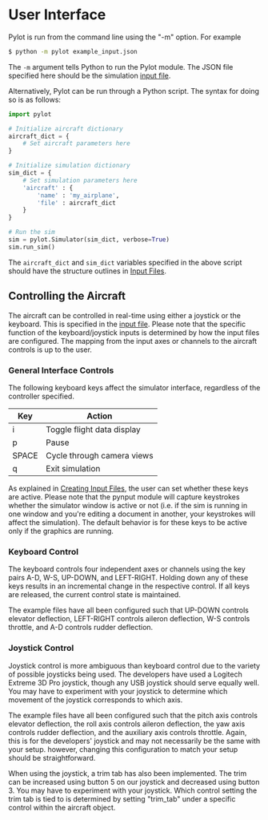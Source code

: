 # User Interface

Pylot is run from the command line using the "-m" option. For example

```bash
$ python -m pylot example_input.json
```

The `-m` argument tells Python to run the Pylot module. The JSON file specified here should be the simulation [input file](creating_input_files).

Alternatively, Pylot can be run through a Python script. The syntax for doing so is as follows:

```python
import pylot

# Initialize aircraft dictionary
aircraft_dict = {
    # Set aircraft parameters here
}

# Initialize simulation dictionary
sim_dict = {
    # Set simulation parameters here
    'aircraft' : {
        'name' : 'my_airplane',
        'file' : aircraft_dict
    }
}

# Run the sim
sim = pylot.Simulator(sim_dict, verbose=True)
sim.run_sim()
```

The ```aircraft_dict``` and ```sim_dict``` variables specified in the above script should have the structure outlines in [Input Files](creating_input_files).

## Controlling the Aircraft

The aircraft can be controlled in real-time using either a joystick or the keyboard. This is specified in the [input file](creating_input_files). Please note that the specific function of the keyboard/joystick inputs is determined by how the input files are configured. The mapping from the input axes or channels to the aircraft controls is up to the user.

### General Interface Controls

The following keyboard keys affect the simulator interface, regardless of the controller specified.

| Key   | Action                        |
| ----- | ----------------------------- |
| i     | Toggle flight data display    |
| p     | Pause                         |
| SPACE | Cycle through camera views    |
| q     | Exit simulation               |

As explained in [Creating Input Files](creating_input_files), the user can set whether these keys are active. Please note that the pynput module will capture keystrokes whether the simulator window is active or not (i.e. if the sim is running in one window and you're editing a document in another, your keystrokes will affect the simulation). The default behavior is for these keys to be active only if the graphics are running.

### Keyboard Control

The keyboard controls four independent axes or channels using the key pairs A-D, W-S, UP-DOWN, and LEFT-RIGHT. Holding down any of these keys results in an incremental change in the respective control. If all keys are released, the current control state is maintained.

The example files have all been configured such that UP-DOWN controls elevator deflection, LEFT-RIGHT controls aileron deflection, W-S controls throttle, and A-D controls rudder deflection.

### Joystick Control

Joystick control is more ambiguous than keyboard control due to the variety of possible joysticks being used. The developers have used a Logitech Extreme 3D Pro joystick, though any USB joystick should serve equally well. You may have to experiment with your joystick to determine which movement of the joystick corresponds to which axis.

The example files have all been configured such that the pitch axis controls elevator deflection, the roll axis controls aileron deflection, the yaw axis controls rudder deflection, and the auxiliary axis controls throttle. Again, this is for the developers' joystick and may not necessarily be the same with your setup. however, changing this configuration to match your setup should be straightforward.

When using the joystick, a trim tab has also been implemented. The trim can be increased using button 5 on our joystick and decreased using button 3. You may have to experiment with your joystick. Which control setting the trim tab is tied to is determined by setting "trim_tab" under a specific control within the aircraft object.
